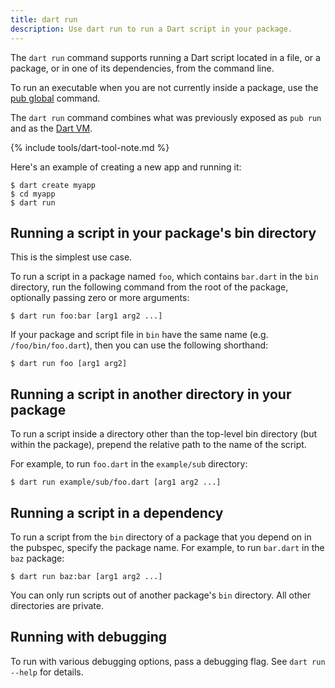 ```yaml
---
title: dart run
description: Use dart run to run a Dart script in your package.
---
```


The `dart run` command supports running a Dart script located in a file,
or a package, or in one of its dependencies, from the command line.

To run an executable when you are not currently inside a package,
use the [pub global](/tools/pub/cmd/pub-global) command.

The `dart run` command combines what was previously exposed as `pub run`
and as the [Dart VM](/tools/dart-vm).

{% include tools/dart-tool-note.md %}

Here's an example of creating a new app and running it:

```terminal
$ dart create myapp
$ cd myapp
$ dart run
```

## Running a script in your package's bin directory

This is the simplest use case.

To run a script in a package named `foo`,
which contains `bar.dart` in the `bin` directory,
run the following command from the root of the package,
optionally passing zero or more arguments:

```terminal
$ dart run foo:bar [arg1 arg2 ...]
```

If your package and script file in `bin` have the same name
(e.g. `/foo/bin/foo.dart`),
then you can use the following shorthand:

```terminal
$ dart run foo [arg1 arg2]
```

## Running a script in another directory in your package

To run a script inside a directory other than the top-level
bin directory (but within the package),
prepend the relative path to the name of the script.

For example, to run `foo.dart` in the `example/sub` directory:

```terminal
$ dart run example/sub/foo.dart [arg1 arg2 ...]
```

## Running a script in a dependency

To run a script from the `bin` directory of a package that you depend on
in the pubspec, specify the package name.
For example, to run `bar.dart` in the `baz` package:

```terminal
$ dart run baz:bar [arg1 arg2 ...]
```

You can only run scripts out of another package's `bin` directory.
All other directories are private.

## Running with debugging

To run with various debugging options, pass a debugging flag.
See `dart run --help` for details.
